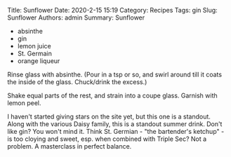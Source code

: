 Title: Sunflower
Date: 2020-2-15 15:19
Category: Recipes
Tags: gin
Slug: Sunflower
Authors: admin
Summary: Sunflower

* absinthe
* gin
* lemon juice
* St. Germain
* orange liqueur

Rinse glass with absinthe. (Pour in a tsp or so, and swirl around till it coats the inside of the glass. Chuck/drink the excess.)

Shake equal parts of the rest, and strain into a coupe glass. Garnish with lemon peel.

I haven't started giving stars on the site yet, but this one is a standout. Along with the various Daisy family, this is a standout summer drink. Don't like gin? You won't mind it. Think St. Germian - "the bartender's ketchup" - is too cloying and sweet, esp. when combined with Triple Sec? Not a problem. A masterclass in perfect balance.

